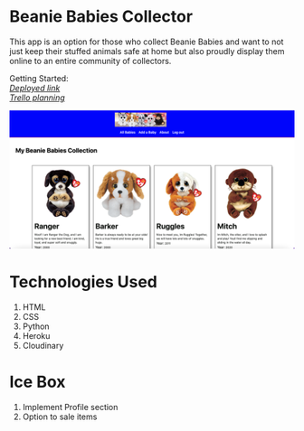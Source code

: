 <h1> Beanie Babies Collector</h1>

This app is an option for those who collect Beanie Babies and want to not just keep their stuffed animals safe at home but also proudly display them online to an entire community of collectors.

Getting Started:<br>
    *[Deployed link](https://beanie-babies-collector.herokuapp.com/)* <br>
    *[Trello planning](https://trello.com/b/H96jlz6f/beanie-babies-collector)*




![WebPage!](/media/images/ScreenShot.png "Main View")


<h1>Technologies Used </h1>
<ol>
  <li>HTML</li>
  <li>CSS</li>
  <li>Python</li>
  <li>Heroku</li>
  <li>Cloudinary</li>

</ol>


<h1>Ice Box </h1>
<ol>
  <li>Implement Profile section</li>
  <li>Option to sale items</li>
</ol>